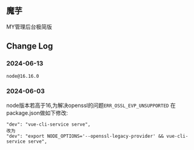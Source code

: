 ## 魔芋
MY管理后台极简版

## Change Log
### 2024-06-13

```shell
node@16.16.0
```


### 2024-06-03
node版本若高于16,为解决openssl的问题`ERR_OSSL_EVP_UNSUPPORTED`
在package.json做如下修改:

```shell
"dev": "vue-cli-service serve",
改为
"dev": "export NODE_OPTIONS='--openssl-legacy-provider' && vue-cli-service serve",
```


